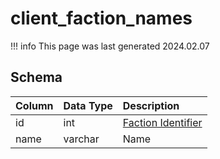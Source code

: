 # client_faction_names

!!! info
	This page was last generated 2024.02.07

## Schema

| Column | Data Type | Description |
| :--- | :--- | :--- |
| id | int | [Faction Identifier](faction_list.md) |
| name | varchar | Name |

